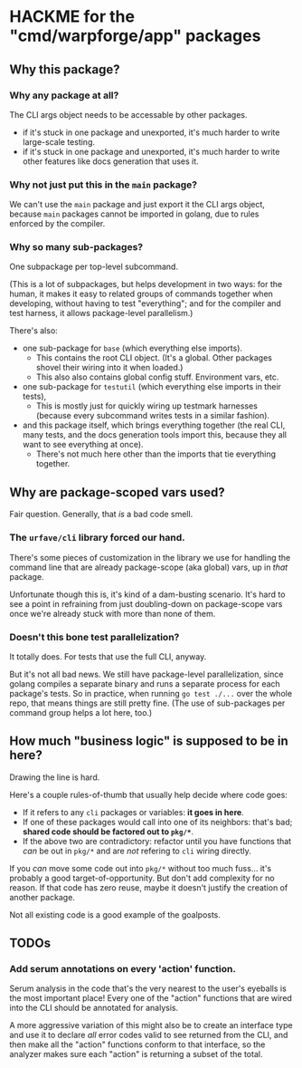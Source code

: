 HACKME for the "cmd/warpforge/app" packages
===========================================

Why this package?
-----------------

### Why any package at all?

The CLI args object needs to be accessable by other packages.

- if it's stuck in one package and unexported, it's much harder to write large-scale testing.
- if it's stuck in one package and unexported, it's much harder to write other features like docs generation that uses it.

### Why not just put this in the `main` package?

We can't use the `main` package and just export it the CLI args object,
because `main` packages cannot be imported in golang, due to rules enforced by the compiler.

### Why so many sub-packages?

One subpackage per top-level subcommand.

(This is a lot of subpackages, but helps development in two ways:
for the human, it makes it easy to related groups of commands together when developing, without having to test "everything";
and for the compiler and test harness, it allows package-level parallelism.)

There's also:

- one sub-package for `base` (which everything else imports).
	- This contains the root CLI object.  (It's a global.  Other packages shovel their wiring into it when loaded.)
	- This also also contains global config stuff.  Environment vars, etc.
- one sub-package for `testutil` (which everything else imports in their tests),
	- This is mostly just for quickly wiring up testmark harnesses (because every subcommand writes tests in a similar fashion).
- and this package itself, which brings everything together (the real CLI, many tests, and the docs generation tools import this, because they all want to see everything at once).
	- There's not much here other than the imports that tie everything together.



Why are package-scoped vars used?
---------------------------------

Fair question.  Generally, that _is_ a bad code smell.

### The `urfave/cli` library forced our hand.

There's some pieces of customization in the library we use for handling the command line that are already package-scope (aka global) vars,
up in _that_ package.

Unfortunate though this is, it's kind of a dam-busting scenario.
It's hard to see a point in refraining from just doubling-down on package-scope vars once we're already stuck with more than none of them.

### Doesn't this bone test parallelization?

It totally does.  For tests that use the full CLI, anyway.

But it's not all bad news.
We still have package-level parallelization,
since golang compiles a separate binary and runs a separate process for each package's tests.
So in practice, when running `go test ./...` over the whole repo, that means things are still pretty fine.
(The use of sub-packages per command group helps a lot here, too.)



How much "business logic" is supposed to be in here?
----------------------------------------------------

Drawing the line is hard.

Here's a couple rules-of-thumb that usually help decide where code goes:

- If it refers to any `cli` packages or variables: **it goes in here**.
- If one of these packages would call into one of its neighbors: that's bad; **shared code should be factored out to `pkg/*`**.
- If the above two are contradictory: refactor until you have functions that *can* be out in `pkg/*` and are *not* refering to `cli` wiring directly.

If you *can* move some code out into `pkg/*` without too much fuss... it's probably a good target-of-opportunity.
But don't add complexity for no reason.
If that code has zero reuse, maybe it doesn't justify the creation of another package.

Not all existing code is a good example of the goalposts.



TODOs
-----

### Add serum annotations on every 'action' function.

Serum analysis in the code that's the very nearest to the user's eyeballs is the most important place!
Every one of the "action" functions that are wired into the CLI should be annotated for analysis.

A more aggressive variation of this might also be to create an interface type and use it to declare _all_ error codes valid to see returned from the CLI,
and then make all the "action" functions conform to that interface, so the analyzer makes sure each "action" is returning a subset of the total.
